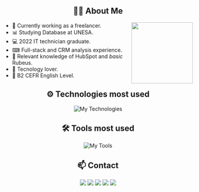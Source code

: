 <div align="center">
  
## 🙋‍♂️ About Me

</div>
<div>
  <div>  
    <img align="right" height="163em" src="https://github-readme-stats.vercel.app/api?username=lucasgleria&show_icons=true&theme=jolly&include_all_commits=true&count_private=true"/>
    
  - 💼 Currently working as a freelancer.
  - 📊 Studying Database at UNESA.
  - 💻 2022 IT technician graduate.
  - ⌨ Full-stack and CRM analysis experience.
  - 📙 Relevant knowledge of HubSpot and *basic* Rubeus.
  - 💞 Tecnology lover.
  - 🔑 B2 CEFR English Level.

<div align="center">

## ⚙ Technologies most used

![My Technologies](https://skillicons.dev/icons?i=html,css,md,bootstrap,js,py,php,nodejs,react,django,jquery,mysql,sqlite,postgres,mongodb)

## 🛠 Tools most used

![My Tools](https://skillicons.dev/icons?i=discord,github,git,figma,vscode,androidstudio,gradle,planetscale,prisma,vercel)


## 📫 Contact

  <a href="https://www.linkedin.com/in/lucasleria/" target="_blank">
 <img src="https://img.shields.io/badge/-LinkedIn-%230077B5?style=for-the-badge&logo=linkedin&logoColor=white" target="_blank"></a> 
  <a href="https://api.whatsapp.com/send?phone=5511945735280&text=Olá!%20acessei%20seu%20perfil%20pelo%20GitHub%20e%20gostaria%20de%20falar%20com%20você!" target="_blank">
  <img src="https://img.shields.io/badge/WhatsApp-25D366?style=for-the-badge&logo=whatsapp&logoColor=white" target="_blank"></a>
    <a href="mailto:lucasleria17@gmail.com?subject=Ol%C3%A1!%20acessei%20seu%20perfil%20pelo%20GitHub%20e%20gostaria%20de%20falar%20com%20voc%C3%AA!&body=_Escreva%20aqui%20sua%20mensagem_" target="_blank"> 
 <img src="https://img.shields.io/badge/Gmail-D14836?style=for-the-badge&logo=gmail&logoColor=white" target="_blank"></a>
 <a href="https://lucasgleria.github.io/resume/" target="_blank">
 <img src="https://img.shields.io/badge/Portfolio-FF5722?style=for-the-badge&logo=todoist&logoColor=white" target="_blank"></a> 
   <a href="https://discord.gg/Sgz3EyqKkP" target="_blank">
 <img src="https://img.shields.io/badge/Discord-7289DA?style=for-the-badge&logo=discord&logoColor=white" target="_blank"></a> 
  

</div>
